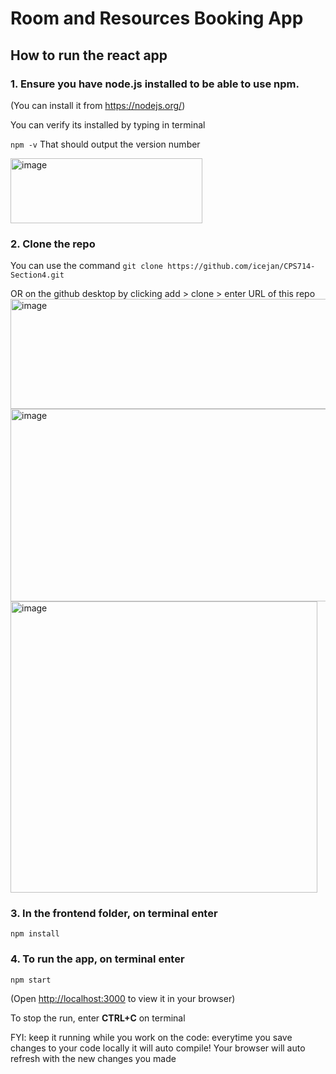# Room and Resources Booking App
## How to run the react app
### 1. Ensure you have node.js installed to be able to use npm. 
   (You can install it from https://nodejs.org/)
   
   You can verify its installed by typing in terminal

   `npm -v`
   That should output the version number
   
   <img width="307" height="104" alt="image" src="https://github.com/user-attachments/assets/ba975bc9-6b9d-4326-b8aa-e8ae2482e9de" /><br>

### 2. Clone the repo

  You can use the command 
  `git clone https://github.com/icejan/CPS714-Section4.git`

  OR on the github desktop by clicking add > clone > enter URL of this repo
  <img width="567" height="176" alt="image" src="https://github.com/user-attachments/assets/e1364fad-1623-4e50-b5ae-f6e88b54d3f7" /><br>
  <img width="509" height="308" alt="image" src="https://github.com/user-attachments/assets/58c94a8a-c7fc-40ab-a590-f7e65942c968" /><br>
  <img width="491" height="466" alt="image" src="https://github.com/user-attachments/assets/fe978311-5fa1-4af6-8ee1-1eda6dd42376" /><br>

### 3. In the frontend folder, on terminal enter
`npm install `
  
### 4. To run the app, on terminal enter
   `npm start ` 

   
  (Open [http://localhost:3000](http://localhost:3000) to view it in your browser) <br>

  To stop the run, enter **CTRL+C** on terminal
  
   FYI: keep it running while you work on the code: everytime you save changes to your code locally it will auto compile! Your browser will auto refresh with the new changes you made

